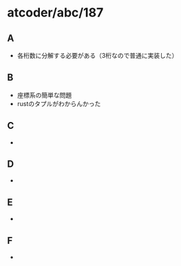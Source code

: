 # atcoder/abc/187

 ## A
 - 各桁数に分解する必要がある（3桁なので普通に実装した）
 
 ## B
 - 座標系の簡単な問題
 - rustのタプルがわからんかった
 
 ## C
 - 
 
 ## D
 - 
 
 ## E
 - 
 
 ## F
 - 
 

